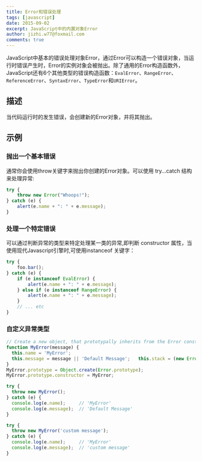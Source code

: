 ```yaml
---
title: Error和错误处理
tags: [javascript]
date: 2015-09-02
excerpt: JavaScript中的内置对象Error
author: jizhi.w77@foxmail.com
comments: true
---
```


JavaScript中基本的错误处理对象Error，通过Error可以构造一个错误对象，当运行时错误产生时，Error的实例对象会被抛出。除了通用的Error构造函数外，JavaScript还有6个其他类型的错误构造函数：`EvalError`、`RangeError`、`ReferenceError`、`SyntaxError`、`TypeError`和`URIError`。

## 描述

当代码运行时的发生错误，会创建新的Error对象，并将其抛出。

## 示例

###  抛出一个基本错误

通常你会使用throw关键字来抛出你创建的Error对象。可以使用 try...catch 结构来处理异常:

```js
try {
    throw new Error("Whoops!");
} catch (e) {
    alert(e.name + ": " + e.message);
}
```

### 处理一个特定错误

可以通过判断异常的类型来特定处理某一类的异常,即判断 constructor 属性，当使用现代Javascript引擎时,可使用instanceof 关键字：

```js
try {
    foo.bar();
} catch (e) {
    if (e instanceof EvalError) {
        alert(e.name + ": " + e.message);
    } else if (e instanceof RangeError) {
        alert(e.name + ": " + e.message);
    }
    // ... etc
}
```

### 自定义异常类型

```js
// Create a new object, that prototypally inherits from the Error constructor.
function MyError(message) {
  this.name = 'MyError';
  this.message = message || 'Default Message';   this.stack = (new Error()).stack;
}
MyError.prototype = Object.create(Error.prototype);
MyError.prototype.constructor = MyError;

try {
  throw new MyError();
} catch (e) {
  console.log(e.name);     // 'MyError'
  console.log(e.message);  // 'Default Message'
}

try {
  throw new MyError('custom message');
} catch (e) {
  console.log(e.name);     // 'MyError'
  console.log(e.message);  // 'custom message'
}
```
